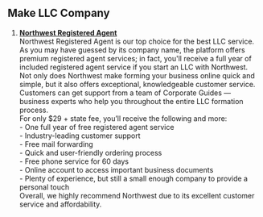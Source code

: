 ## Make LLC Company

1. **[Northwest Registered Agent](https://www.northwestregisteredagent.com/)**
<br>Northwest Registered Agent is our top choice for the best LLC service. As you may have guessed by its company name, the platform offers premium registered agent services; in fact, you'll receive a full year of included registered agent service if you start an LLC with Northwest.
<br>Not only does Northwest make forming your business online quick and simple, but it also offers exceptional, knowledgeable customer service. Customers can get support from a team of Corporate Guides — business experts who help you throughout the entire LLC formation process.
<br>For only $29 + state fee, you’ll receive the following and more:
<br>- One full year of free registered agent service
<br>- Industry-leading customer support
<br>- Free mail forwarding
<br>- Quick and user-friendly ordering process
<br>- Free phone service for 60 days
<br>- Online account to access important business documents
<br>- Plenty of experience, but still a small enough company to provide a personal touch
<br>Overall, we highly recommend Northwest due to its excellent customer service and affordability.
 
